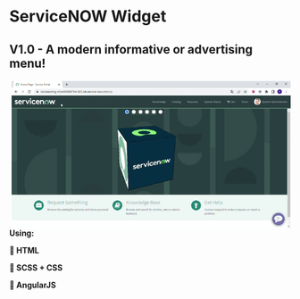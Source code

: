 # ServiceNOW Widget


<div>
<h2  align="left"> V1.0 - A modern informative or advertising menu!</h2>
</div>
<h4>
<div>
<img  align="right" alt="coding" width="500" src='https://raw.githubusercontent.com/VictorSbrissa/Project_WidgetServiceNOW/main/videofinal.gif' width="350px"  />
</div>

Using: </br>

🥇 HTML </br>

🥈 SCSS + CSS  </br>

🥉 AngularJS </br>
</h4>


